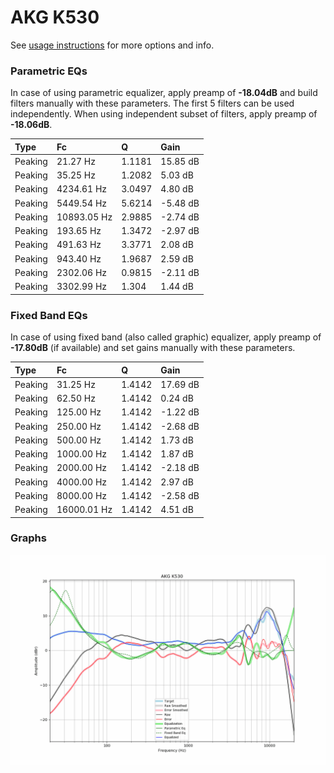 # AKG K530
See [usage instructions](https://github.com/jaakkopasanen/AutoEq#usage) for more options and info.

### Parametric EQs
In case of using parametric equalizer, apply preamp of **-18.04dB** and build filters manually
with these parameters. The first 5 filters can be used independently.
When using independent subset of filters, apply preamp of **-18.06dB**.

| Type    | Fc          |      Q | Gain     |
|:--------|:------------|:-------|:---------|
| Peaking | 21.27 Hz    | 1.1181 | 15.85 dB |
| Peaking | 35.25 Hz    | 1.2082 | 5.03 dB  |
| Peaking | 4234.61 Hz  | 3.0497 | 4.80 dB  |
| Peaking | 5449.54 Hz  | 5.6214 | -5.48 dB |
| Peaking | 10893.05 Hz | 2.9885 | -2.74 dB |
| Peaking | 193.65 Hz   | 1.3472 | -2.97 dB |
| Peaking | 491.63 Hz   | 3.3771 | 2.08 dB  |
| Peaking | 943.40 Hz   | 1.9687 | 2.59 dB  |
| Peaking | 2302.06 Hz  | 0.9815 | -2.11 dB |
| Peaking | 3302.99 Hz  | 1.304  | 1.44 dB  |

### Fixed Band EQs
In case of using fixed band (also called graphic) equalizer, apply preamp of **-17.80dB**
(if available) and set gains manually with these parameters.

| Type    | Fc          |      Q | Gain     |
|:--------|:------------|:-------|:---------|
| Peaking | 31.25 Hz    | 1.4142 | 17.69 dB |
| Peaking | 62.50 Hz    | 1.4142 | 0.24 dB  |
| Peaking | 125.00 Hz   | 1.4142 | -1.22 dB |
| Peaking | 250.00 Hz   | 1.4142 | -2.68 dB |
| Peaking | 500.00 Hz   | 1.4142 | 1.73 dB  |
| Peaking | 1000.00 Hz  | 1.4142 | 1.87 dB  |
| Peaking | 2000.00 Hz  | 1.4142 | -2.18 dB |
| Peaking | 4000.00 Hz  | 1.4142 | 2.97 dB  |
| Peaking | 8000.00 Hz  | 1.4142 | -2.58 dB |
| Peaking | 16000.01 Hz | 1.4142 | 4.51 dB  |

### Graphs
![](./AKG%20K530.png)